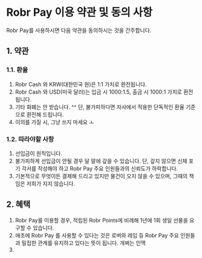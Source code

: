 # Robr Pay 이용 약관 및 동의 사항

Robr Pay를 사용하시면 다음 약관을 동의하시는 것을 간주합니다.

## 1. 약관

### 1.1. 환율

1. Robr Cash 와 KRW(대한민국 원)은 1:1 가치로 환전됩니다.
2. Robr Cash 와 USD(미국 달러)는 입금 시 1000:1.5, 출금 시 1000:1 가치로 환전됩니다.
3. 기타 화폐는 안 받습니다. ^^ 단, 불가피하다면 자사에서 적용한 단독적인 환율 기준으로 환전해 드립니다.
4. 이의를 가질 시, 그냥 쓰지 마세요 ㅗ

### 1.2. 따라야할 사항

1. 선입금이 원칙입니다.
2. 불가피하게 선입금이 안될 경우 달 말에 갚을 수 있습니다. 단, 갚지 않으면 신체 포기 각서를 작성해야 하고 Robr Pay 주요 인원들과의 신뢰도가 하락합니다.
3. 기본적으로 무엇이든 결제해 드리고 있지만 물건이 오지 않을 수 있으며, 그때의 책임은 저희가 지지 않습니다.

## 2. 혜택

1. Robr Pay를 이용할 경우, 적립된 Robr Points에 비례해 1년에 1회 생일 선물을 요구할 수 있습니다.
2. 애초에 Robr Pay 를 사용할 수 있다는 것은 로버와 레임 등 Robr Pay 주요 인원들과 밀접한 관계를 유지하고 있다는 뜻이 됩니다. 개쩌는 인맥
3.

